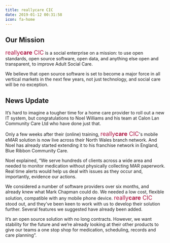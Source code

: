 ```yaml
---
title: reallycare CIC
date: 2019-01-12 00:31:58
icon: fa-home
---
```

## Our Mission
<span style="font-size: large; color:#ad1340">really<span style="font-weight:bold">care</span> CIC</span> is a social enterprise on a mission: to use open standards, open source software, open data, and anything else open and transparent, to improve Adult Social Care. 

​We believe that open source software is set to become a major force in all vertical ​markets in the next few years, not just technology, and social care will be no exception.
## News Update
It’s hard to imagine a tougher time for a home care provider to roll out a new IT system, but congratulations to Noel Williams and his team at Calon Lan Community Care Ltd who have done just that.
 
Only a few weeks after their (online) training, <span style="font-size: large; color:#ad1340">really<span style="font-weight:bold">care</span> CIC</span>'s mobile eMAR solution is now live across their North Wales branch network. And Noel has already started extending it to his franchise network in England, Blue Ribbon Community Care.
 
Noel explained, “We serve hundreds of clients across a wide area and needed to monitor medication without physically collecting MAR paperwork. Real time alerts would help us deal with issues as they occur and, importantly, evidence our actions.
 
We considered a number of software providers over six months, and already knew what Mark Chapman could do. We needed a low cost, flexible solution, compatible with any mobile phone device. <span style="font-size: large; color:#ad1340">really<span style="font-weight:bold">care</span> CIC</span> stood out, and they’ve been keen to work with us to develop their solution further. Several features we suggested have already been added.
 
It’s an open source solution with no long contracts. However, we want stability for the future and we’re already looking at their other products to give our teams a one stop shop for medication, scheduling, records and care planning”.
